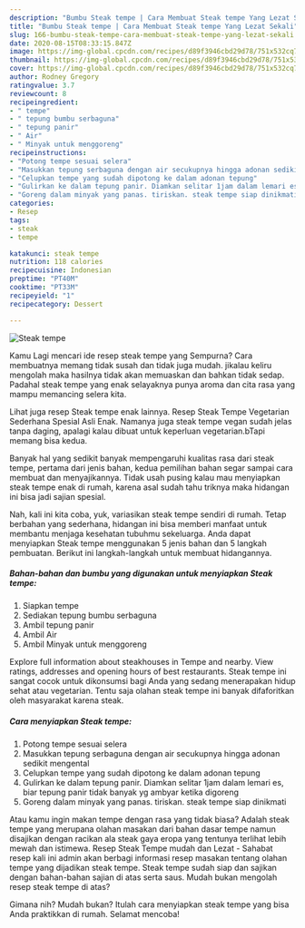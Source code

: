 ```yaml
---
description: "Bumbu Steak tempe | Cara Membuat Steak tempe Yang Lezat Sekali"
title: "Bumbu Steak tempe | Cara Membuat Steak tempe Yang Lezat Sekali"
slug: 166-bumbu-steak-tempe-cara-membuat-steak-tempe-yang-lezat-sekali
date: 2020-08-15T08:33:15.847Z
image: https://img-global.cpcdn.com/recipes/d89f3946cbd29d78/751x532cq70/steak-tempe-foto-resep-utama.jpg
thumbnail: https://img-global.cpcdn.com/recipes/d89f3946cbd29d78/751x532cq70/steak-tempe-foto-resep-utama.jpg
cover: https://img-global.cpcdn.com/recipes/d89f3946cbd29d78/751x532cq70/steak-tempe-foto-resep-utama.jpg
author: Rodney Gregory
ratingvalue: 3.7
reviewcount: 8
recipeingredient:
- " tempe"
- " tepung bumbu serbaguna"
- " tepung panir"
- " Air"
- " Minyak untuk menggoreng"
recipeinstructions:
- "Potong tempe sesuai selera"
- "Masukkan tepung serbaguna dengan air secukupnya hingga adonan sedikit mengental"
- "Celupkan tempe yang sudah dipotong ke dalam adonan tepung"
- "Gulirkan ke dalam tepung panir. Diamkan selitar 1jam dalam lemari es, biar tepung panir tidak banyak yg ambyar ketika digoreng"
- "Goreng dalam minyak yang panas. tiriskan. steak tempe siap dinikmati"
categories:
- Resep
tags:
- steak
- tempe

katakunci: steak tempe 
nutrition: 118 calories
recipecuisine: Indonesian
preptime: "PT40M"
cooktime: "PT33M"
recipeyield: "1"
recipecategory: Dessert

---
```



![Steak tempe](https://img-global.cpcdn.com/recipes/d89f3946cbd29d78/751x532cq70/steak-tempe-foto-resep-utama.jpg)

Kamu Lagi mencari ide resep steak tempe yang Sempurna? Cara membuatnya memang tidak susah dan tidak juga mudah. jikalau keliru mengolah maka hasilnya tidak akan memuaskan dan bahkan tidak sedap. Padahal steak tempe yang enak selayaknya punya aroma dan cita rasa yang mampu memancing selera kita.

Lihat juga resep Steak tempe enak lainnya. Resep Steak Tempe Vegetarian Sederhana Spesial Asli Enak. Namanya juga steak tempe vegan sudah jelas tanpa daging, apalagi kalau dibuat untuk keperluan vegetarian.bTapi memang bisa kedua.

Banyak hal yang sedikit banyak mempengaruhi kualitas rasa dari steak tempe, pertama dari jenis bahan, kedua pemilihan bahan segar sampai cara membuat dan menyajikannya. Tidak usah pusing kalau mau menyiapkan steak tempe enak di rumah, karena asal sudah tahu triknya maka hidangan ini bisa jadi sajian spesial.


Nah, kali ini kita coba, yuk, variasikan steak tempe sendiri di rumah. Tetap berbahan yang sederhana, hidangan ini bisa memberi manfaat untuk membantu menjaga kesehatan tubuhmu sekeluarga. Anda dapat menyiapkan Steak tempe menggunakan 5 jenis bahan dan 5 langkah pembuatan. Berikut ini langkah-langkah untuk membuat hidangannya.

<!--inarticleads1-->

##### Bahan-bahan dan bumbu yang digunakan untuk menyiapkan Steak tempe:

1. Siapkan  tempe
1. Sediakan  tepung bumbu serbaguna
1. Ambil  tepung panir
1. Ambil  Air
1. Ambil  Minyak untuk menggoreng


Explore full information about steakhouses in Tempe and nearby. View ratings, addresses and opening hours of best restaurants. Steak tempe ini sangat cocok untuk dikonsumsi bagi Anda yang sedang menerapakan hidup sehat atau vegetarian. Tentu saja olahan steak tempe ini banyak difaforitkan oleh masyarakat karena steak. 

<!--inarticleads2-->

##### Cara menyiapkan Steak tempe:

1. Potong tempe sesuai selera
1. Masukkan tepung serbaguna dengan air secukupnya hingga adonan sedikit mengental
1. Celupkan tempe yang sudah dipotong ke dalam adonan tepung
1. Gulirkan ke dalam tepung panir. Diamkan selitar 1jam dalam lemari es, biar tepung panir tidak banyak yg ambyar ketika digoreng
1. Goreng dalam minyak yang panas. tiriskan. steak tempe siap dinikmati


Atau kamu ingin makan tempe dengan rasa yang tidak biasa? Adalah steak tempe yang merupana olahan masakan dari bahan dasar tempe namun disajikan dengan racikan ala steak gaya eropa yang tentunya terlihat lebih mewah dan istimewa. Resep Steak Tempe mudah dan Lezat - Sahabat resep kali ini admin akan berbagi informasi resep masakan tentang olahan tempe yang dijadikan steak tempe. Steak tempe sudah siap dan sajikan dengan bahan-bahan sajian di atas serta saus. Mudah bukan mengolah resep steak tempe di atas? 

Gimana nih? Mudah bukan? Itulah cara menyiapkan steak tempe yang bisa Anda praktikkan di rumah. Selamat mencoba!
